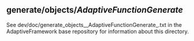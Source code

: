 generate/objects/_AdaptiveFunctionGenerate_
-----------------------------------

See dev/doc/generate_objects__AdaptiveFunctionGenerate_.txt in the
AdaptiveFramework base repository for information about this directory.
